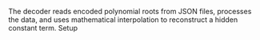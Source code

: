 The decoder reads encoded polynomial roots from JSON files, processes the data, and uses mathematical interpolation to reconstruct a hidden constant term. Setup
